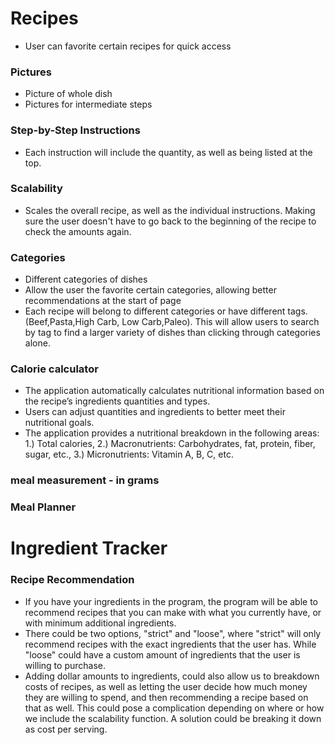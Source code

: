 # Recipes
- User can favorite certain recipes for quick access
### Pictures
- Picture of whole dish
- Pictures for intermediate steps

### Step-by-Step Instructions
- Each instruction will include the quantity, as well as being listed at the top.

### Scalability
- Scales the overall recipe, as well as the individual instructions. Making sure the user
doesn't have to go back to the beginning of the recipe to check the amounts again.

### Categories
- Different categories of dishes
- Allow the user the favorite certain categories, allowing better recommendations at the start of page
- Each recipe will belong to different categories or have different tags. (Beef,Pasta,High Carb, Low Carb,Paleo).
This will allow users to search by tag to find a larger variety of dishes than clicking through categories alone.

### Calorie calculator
- The application automatically calculates nutritional information based on the recipe’s ingredients quantities and types.
- Users can adjust quantities and ingredients to better meet their nutritional goals.
- The application provides a nutritional breakdown in the following areas: 1.) Total calories, 2.) Macronutrients: Carbohydrates, fat, protein, fiber, sugar, etc., 3.) Micronutrients: Vitamin A, B, C, etc.

### meal measurement - in grams

### Meal Planner


# Ingredient Tracker

### Recipe Recommendation
- If you have your ingredients in the program, the program will be able to recommend recipes that you can make
with what you currently have, or with minimum additional ingredients.
- There could be two options, "strict" and "loose", where "strict" will only recommend recipes with the exact
ingredients that the user has. While "loose" could have a custom amount of ingredients that the user is willing
to purchase.
- Adding dollar amounts to ingredients, could also allow us to breakdown costs of recipes, as well as letting
the user decide how much money they are willing to spend, and then recommending a recipe based on that as well.
This could pose a complication depending on where or how we include the scalability function. A solution could
be breaking it down as cost per serving.
